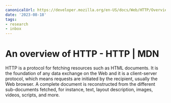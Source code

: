 ```yaml
---
canonicalUrl: https://developer.mozilla.org/en-US/docs/Web/HTTP/Overview
date: '2023-08-18'
tags:
- research
- inbox
---
```


# An overview of HTTP - HTTP | MDN

HTTP is a protocol for fetching resources such as HTML documents. It is the foundation of any data exchange on the Web and it is a client-server protocol, which means requests are initiated by the recipient, usually the Web browser. A complete document is reconstructed from the different sub-documents fetched, for instance, text, layout description, images, videos, scripts, and more.